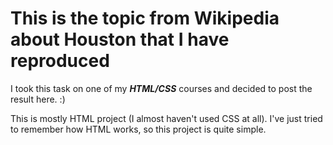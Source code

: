 # This is the topic from Wikipedia about Houston that I have reproduced
I took this task on one of my ***HTML/CSS*** courses and decided to post the result here. :)

This is mostly HTML project (I almost haven't used CSS at all).
I've just tried to remember how HTML works, so this project is quite simple. 
